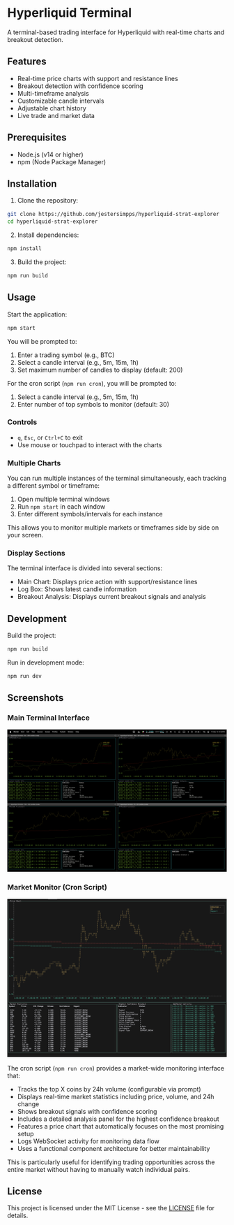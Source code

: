 # Hyperliquid Terminal

A terminal-based trading interface for Hyperliquid with real-time charts and breakout detection.

## Features

- Real-time price charts with support and resistance lines
- Breakout detection with confidence scoring
- Multi-timeframe analysis
- Customizable candle intervals
- Adjustable chart history
- Live trade and market data

## Prerequisites

- Node.js (v14 or higher)
- npm (Node Package Manager)

## Installation

1. Clone the repository:
```bash
git clone https://github.com/jestersimpps/hyperliquid-strat-explorer
cd hyperliquid-strat-explorer
```

2. Install dependencies:
```bash
npm install
```

3. Build the project:
```bash
npm run build
```

## Usage

Start the application:
```bash
npm start
```

You will be prompted to:
1. Enter a trading symbol (e.g., BTC)
2. Select a candle interval (e.g., 5m, 15m, 1h)
3. Set maximum number of candles to display (default: 200)

For the cron script (`npm run cron`), you will be prompted to:
1. Select a candle interval (e.g., 5m, 15m, 1h)
2. Enter number of top symbols to monitor (default: 30)

### Controls

- `q`, `Esc`, or `Ctrl+C` to exit
- Use mouse or touchpad to interact with the charts

### Multiple Charts

You can run multiple instances of the terminal simultaneously, each tracking a different symbol or timeframe:

1. Open multiple terminal windows
2. Run `npm start` in each window
3. Enter different symbols/intervals for each instance

This allows you to monitor multiple markets or timeframes side by side on your screen.

### Display Sections

The terminal interface is divided into several sections:
- Main Chart: Displays price action with support/resistance lines
- Log Box: Shows latest candle information
- Breakout Analysis: Displays current breakout signals and analysis

## Development

Build the project:
```bash
npm run build
```

Run in development mode:
```bash
npm run dev
```

## Screenshots

### Main Terminal Interface
![Hyperliquid Terminal Interface](screenshot.png)

### Market Monitor (Cron Script)
![Market Monitor Interface](cron.png)

The cron script (`npm run cron`) provides a market-wide monitoring interface that:
- Tracks the top X coins by 24h volume (configurable via prompt)
- Displays real-time market statistics including price, volume, and 24h change
- Shows breakout signals with confidence scoring
- Includes a detailed analysis panel for the highest confidence breakout
- Features a price chart that automatically focuses on the most promising setup
- Logs WebSocket activity for monitoring data flow
- Uses a functional component architecture for better maintainability

This is particularly useful for identifying trading opportunities across the entire market without having to manually watch individual pairs.

## License

This project is licensed under the MIT License - see the [LICENSE](LICENSE) file for details.
